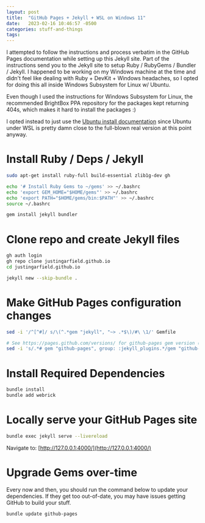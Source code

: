 ```yaml
---
layout: post
title:  "GitHub Pages + Jekyll + WSL on Windows 11"
date:   2023-02-16 10:46:57 -0500
categories: stuff-and-things
tags: 
---
```

I attempted to follow the instructions and process verbatim in the GitHub Pages documentation while setting up this Jekyll site. Part of the instructions send you to the Jekyll site to setup Ruby / RubyGems / Bundler / Jekyll. I happened to be working on my Windows machine at the time and didn't feel like dealing with Ruby + DevKit + Windows headaches, so I opted for doing this all inside Windows Subsystem for Linux w/ Ubuntu.

Even though I used the instructions for Windows Subsystem for Linux, the recommended BrightBox PPA repository for the packages kept returning 404s, which makes it hard to install the packages :)

I opted instead to just use the [Ubuntu install documentation](https://jekyllrb.com/docs/installation/ubuntu/) since Ubuntu under WSL is pretty damn close to the full-blown real version at this point anyway.

# Install Ruby / Deps / Jekyll

```bash
sudo apt-get install ruby-full build-essential zlib1g-dev gh

echo '# Install Ruby Gems to ~/gems' >> ~/.bashrc
echo 'export GEM_HOME="$HOME/gems"' >> ~/.bashrc
echo 'export PATH="$HOME/gems/bin:$PATH"' >> ~/.bashrc
source ~/.bashrc

gem install jekyll bundler
```

# Clone repo and create Jekyll files

```bash
gh auth login
gh repo clone justingarfield.github.io
cd justingarfield.github.io

jekyll new --skip-bundle .
```

# Make GitHub Pages configuration changes

```bash
sed -i '/^[^#]/ s/\(^.*gem "jekyll", "~> .*$\)/#\ \1/' Gemfile

# See https://pages.github.com/versions/ for github-pages gem version (currently version 228)
sed -i 's/.*# gem "github-pages", group: :jekyll_plugins.*/gem "github-pages", "~> 228", group: :jekyll_plugins/' Gemfile
```

# Install Required Dependencies

```bash
bundle install
bundle add webrick
```

# Locally serve your GitHub Pages site

```bash
bundle exec jekyll serve --livereload
```

Navigate to: [http://127.0.0.1:4000/](http://127.0.0.1:4000/)

# Upgrade Gems over-time

Every now and then, you should run the command below to update your dependencies. If they get too out-of-date, you may have issues getting GitHub to build your stuff.

```bash
bundle update github-pages
```
